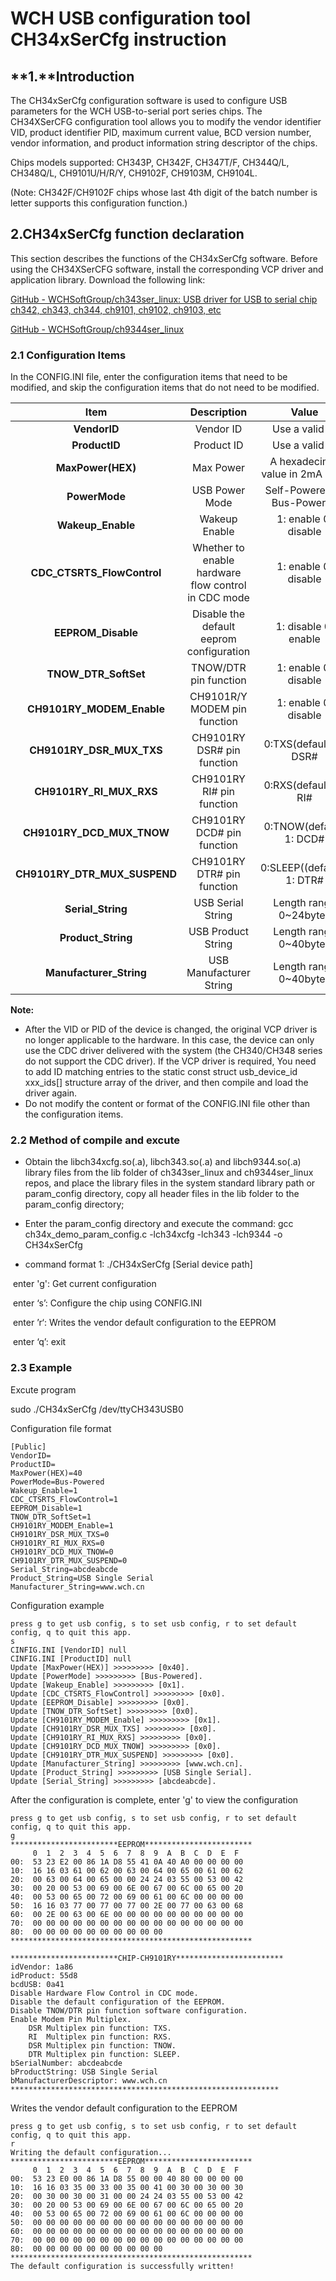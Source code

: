 # **WCH USB configuration tool CH34xSerCfg instruction**



## **1.**Introduction

The CH34xSerCfg configuration software is used to configure USB parameters for the WCH USB-to-serial port series chips. The CH34XSerCFG configuration tool allows you to modify the vendor identifier VID, product identifier PID, maximum current value, BCD version number, vendor information, and product information string descriptor of the chips.

Chips models supported: CH343P, CH342F, CH347T/F, CH344Q/L, CH348Q/L, CH9101U/H/R/Y, CH9102F, CH9103M, CH9104L.

(Note: CH342F/CH9102F chips whose last 4th digit of the batch number is letter supports this configuration function.)

## 2.CH34xSerCfg function declaration

This section describes the functions of the CH34xSerCfg software. Before using the CH34XSerCFG software, install the corresponding VCP driver and application library. Download the following link:

[GitHub - WCHSoftGroup/ch343ser_linux: USB driver for USB to serial chip ch342, ch343, ch344, ch9101, ch9102, ch9103, etc](https://github.com/WCHSoftGroup/ch343ser_linux)

[GitHub - WCHSoftGroup/ch9344ser_linux](https://github.com/WCHSoftGroup/ch9344ser_linux)

###  2.1 Configuration Items

In the CONFIG.INI file, enter the configuration items that need to be modified, and skip the configuration items that do not need to be modified.

|             Item             |                   **Description**                   |              Value               |
| :--------------------------: | :-------------------------------------------------: | :------------------------------: |
|         **VendorID**         |                      Vendor ID                      |          Use a valid ID          |
|        **ProductID**         |                     Product ID                      |          Use a valid ID          |
|      **MaxPower(HEX)**       |                      Max Power                      | A hexadecimal value in 2mA units |
|        **PowerMode**         |                   USB Power Mode                    |   Self-Powered or Bus-Powered    |
|      **Wakeup_Enable**       |                    Wakeup Enable                    |       1: enable 0: disable       |
|  **CDC_CTSRTS_FlowControl**  | Whether to enable hardware flow control in CDC mode |       1: enable 0: disable       |
|      **EEPROM_Disable**      |      Disable the default eeprom configuration       |       1: disable 0: enable       |
|     **TNOW_DTR_SoftSet**     |                TNOW/DTR pin function                |       1: enable 0: disable       |
|  **CH9101RY_MODEM_Enable**   |            CH9101R/Y MODEM pin function             |       1: enable 0: disable       |
|   **CH9101RY_DSR_MUX_TXS**   |             CH9101RY  DSR# pin function             |     0:TXS(default)  1: DSR#      |
|   **CH9101RY_RI_MUX_RXS**    |              CH9101RY RI# pin function              |      0:RXS(default)  1: RI#      |
|  **CH9101RY_DCD_MUX_TNOW**   |             CH9101RY  DCD# pin function             |     0:TNOW(default)  1: DCD#     |
| **CH9101RY_DTR_MUX_SUSPEND** |             CH9101RY DTR# pin function              |   0:SLEEP((default))  1: DTR#    |
|      **Serial_String**       |                  USB Serial String                  |      Length range 0~24bytes      |
|      **Product_String**      |                 USB Product String                  |      Length range 0~40bytes      |
|   **Manufacturer_String**    |               USB Manufacturer String               |      Length range 0~40bytes      |

**Note:** 

- After the VID or PID of the device is changed, the original VCP driver is no longer applicable to the hardware. In this case, the device can only use the CDC driver delivered with the system (the CH340/CH348 series do not support the CDC driver). If the VCP driver is required, You need to add ID matching entries to the static const struct usb_device_id xxx_ids[] structure array of the driver, and then compile and load the driver again.
- Do not modify the content or format of the CONFIG.INI file other than the configuration items.

### 2.2 Method of compile and excute

- Obtain the libch34xcfg.so(.a), libch343.so(.a) and libch9344.so(.a) library files from the lib folder of ch343ser_linux and ch9344ser_linux repos, and place the library files in the system standard library path or param_config directory, copy all header files in the lib folder to the param_config directory;
- Enter the param_config directory and execute the command: gcc ch34x_demo_param_config.c -lch34xcfg -lch343 -lch9344 -o CH34xSerCfg

- command format 1: ./CH34xSerCfg [Serial device path]

​           enter 'g': Get current configuration

​           enter ‘s’: Configure the chip using CONFIG.INI

​	       enter ’r‘: Writes the vendor default configuration to the EEPROM

​           enter ‘q’: exit

### 2.3 Example

Excute program

sudo ./CH34xSerCfg /dev/ttyCH343USB0

Configuration file format

```shell
[Public]
VendorID=
ProductID=
MaxPower(HEX)=40
PowerMode=Bus-Powered
Wakeup_Enable=1
CDC_CTSRTS_FlowControl=1
EEPROM_Disable=1
TNOW_DTR_SoftSet=1
CH9101RY_MODEM_Enable=1
CH9101RY_DSR_MUX_TXS=0
CH9101RY_RI_MUX_RXS=0
CH9101RY_DCD_MUX_TNOW=0
CH9101RY_DTR_MUX_SUSPEND=0
Serial_String=abcdeabcde
Product_String=USB Single Serial
Manufacturer_String=www.wch.cn
```

Configuration example

```shell
press g to get usb config, s to set usb config, r to set default config, q to quit this app.
s
CINFIG.INI [VendorID] null
CINFIG.INI [ProductID] null
Update [MaxPower(HEX)] >>>>>>>>> [0x40].
Update [PowerMode] >>>>>>>>> [Bus-Powered].
Update [Wakeup_Enable] >>>>>>>>> [0x1].
Update [CDC_CTSRTS_FlowControl] >>>>>>>>> [0x0].
Update [EEPROM_Disable] >>>>>>>>> [0x0].
Update [TNOW_DTR_SoftSet] >>>>>>>>> [0x0].
Update [CH9101RY_MODEM_Enable] >>>>>>>>> [0x1].
Update [CH9101RY_DSR_MUX_TXS] >>>>>>>>> [0x0].
Update [CH9101RY_RI_MUX_RXS] >>>>>>>>> [0x0].
Update [CH9101RY_DCD_MUX_TNOW] >>>>>>>>> [0x0].
Update [CH9101RY_DTR_MUX_SUSPEND] >>>>>>>>> [0x0].
Update [Manufacturer_String] >>>>>>>>> [www.wch.cn].
Update [Product_String] >>>>>>>>> [USB Single Serial].
Update [Serial_String] >>>>>>>>> [abcdeabcde].

```

After the configuration is complete, enter 'g' to view the configuration

```shell
press g to get usb config, s to set usb config, r to set default config, q to quit this app.
g
************************EEPROM************************
     0  1  2  3  4  5  6  7  8  9  A  B  C  D  E  F  
00:  53 23 E2 00 86 1A D8 55 41 0A 40 A0 00 00 00 00 
10:  16 16 03 61 00 62 00 63 00 64 00 65 00 61 00 62 
20:  00 63 00 64 00 65 00 00 24 24 03 55 00 53 00 42 
30:  00 20 00 53 00 69 00 6E 00 67 00 6C 00 65 00 20 
40:  00 53 00 65 00 72 00 69 00 61 00 6C 00 00 00 00 
50:  16 16 03 77 00 77 00 77 00 2E 00 77 00 63 00 68 
60:  00 2E 00 63 00 6E 00 00 00 00 00 00 00 00 00 00 
70:  00 00 00 00 00 00 00 00 00 00 00 00 00 00 00 00 
80:  00 00 00 00 00 00 00 00 00 00 
******************************************************

************************CHIP-CH9101RY************************
idVendor: 1a86
idProduct: 55d8
bcdUSB: 0a41
Disable Hardware Flow Control in CDC mode.
Disable the default configuration of the EEPROM.
Disable TNOW/DTR pin function software configuration.
Enable Modem Pin Multiplex.
	DSR Multiplex pin function: TXS.
	RI  Multiplex pin function: RXS.
	DSR Multiplex pin function: TNOW.
	DTR Multiplex pin function: SLEEP.
bSerialNumber: abcdeabcde
bProductString: USB Single Serial
bManufacturerDescriptor: www.wch.cn
************************************************************

```

Writes the vendor default configuration to the EEPROM

```shell
press g to get usb config, s to set usb config, r to set default config, q to quit this app.
r
Writing the default configuration...
************************EEPROM************************
     0  1  2  3  4  5  6  7  8  9  A  B  C  D  E  F  
00:  53 23 E0 00 86 1A D8 55 00 00 40 80 00 00 00 00 
10:  16 16 03 35 00 33 00 35 00 41 00 30 00 30 00 30 
20:  00 30 00 30 00 31 00 00 24 24 03 55 00 53 00 42 
30:  00 20 00 53 00 69 00 6E 00 67 00 6C 00 65 00 20 
40:  00 53 00 65 00 72 00 69 00 61 00 6C 00 00 00 00 
50:  00 00 00 00 00 00 00 00 00 00 00 00 00 00 00 00 
60:  00 00 00 00 00 00 00 00 00 00 00 00 00 00 00 00 
70:  00 00 00 00 00 00 00 00 00 00 00 00 00 00 00 00 
80:  00 00 00 00 00 00 00 00 00 00 
******************************************************
The default configuration is successfully written!

```

